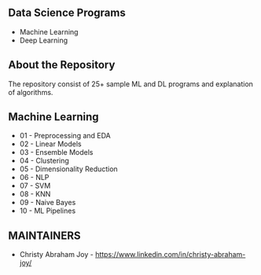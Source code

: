 Data Science Programs
---------------------

 * Machine Learning
 * Deep Learning
 
 
About the Repository
------------
The repository consist of 25+ sample ML and DL programs and explanation of algorithms.


Machine Learning
------------
 * 01 - Preprocessing and EDA
 * 02 - Linear Models
 * 03 - Ensemble Models
 * 04 - Clustering
 * 05 - Dimensionality Reduction
 * 06 - NLP
 * 07 - SVM
 * 08 - KNN
 * 09 - Naive Bayes
 * 10 - ML Pipelines
 
MAINTAINERS
-----------

 * Christy Abraham Joy - https://www.linkedin.com/in/christy-abraham-joy/


